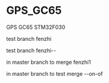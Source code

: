 # GPS_GC65
GPS GC65 STM32F030

test branch fenzhi

test branch fenzhi--


in master branch to merge fenzhi1

in master branch to test merge --on-of
